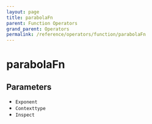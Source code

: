 ```yaml
---
layout: page
title: parabolaFn
parent: Function Operators
grand_parent: Operators
permalink: /reference/operators/function/parabolaFn
---
```


# parabolaFn

## Parameters

* `Exponent`
* `Contexttype`
* `Inspect`
